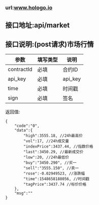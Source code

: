 ### url:www.hologo.io

## 接口地址:api/market

## 接口说明:(post请求)市场行情


|参数|	填写类型|	说明|
|------------|--------|-----------------------------|
|contractId|	必填|	合约ID|
|api_key|	必填|	api_key|
|time|	必填|	时间戳|
|sign|	必填|	签名|

返回值:

	{
	    "code":"0",
	    "data":{
	        "high":3555.18, //24h最高价
	        "vol":17, //24h成交量
	        "indexPrice":3437.44, //指数价格
	        "last":3450.29, //最新成交价
	        "low":20, //24h最低价
	        "buy":"3450.290", //买一
	        "sell":"3555.150", //卖一
	        "rose":-0.02949523, //涨跌幅
	        "time":1548658188056, //时间戳
	        "tagPrice":3437.74 //标价价格
	    },
	    "msg":""
	}
